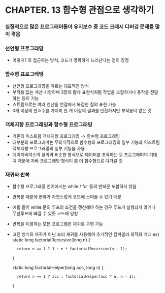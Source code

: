 # CHAPTER. 13 함수형 관점으로 생각하기

### 실질적으로 많은 프로그래머들이 유지보수 중 코드 크래시 디버깅 문제를 많이 겪음



### 선언형 프로그래밍
  * 어떻게? 로 접근하는 방식, 코드가 명확하게 드러난다는 점이 장점



### 함수형 프로그래밍
  * 선언형 프로그래밍을 따르는 대표적인 방식
  * 부작용 없는 계산 지향하며 3장의 람다 표현식처럼 작업을 조합하거나 동작을 전달하는 등의 기능
  * 스트림으로는 여러 연산을 연결해서 복잡한 질의 표현 가능
  * 0개 이상의 인ㅇ수를 가지며 한 개 이상의 결과를 반환하지만 부작용이 없는 것



### 객체지향 프로그래밍과 함수형 프로그래밍
  * 기존의 익스트림 객체지향 프로그래밍 -> 함수형 프로그래밍
  * 대부분의 프로그래머는 무의식적으로 함수형의 프로그래밍의 일부 기능과 익스트림 객체지향 프로그래밍의 일부 기능을 사용
  * 데이터베이스의 질의와 비슷한 방식으로 데이터를 조작하는 등 프로그래머의 기대치 때문에 자바 프로그래밍 형식이 좀 더 함수형으로 다가갈 것



### 재귀와 반복
  * 함수형 프로그래밍 언어에서는 while / for 등의 반복문 포함하지 않음
  * 반복문 때문에 변화가 자연스럽게 코드에 스며들 수 있기 때문
  * 예를 들어 while 문의 루프의 조건을 갱신해야 하는 경우 루프가 실행되지 않거나 무한루프에 빠질 수 있듯 코드에 영향
  * 반복을 이용하는 모든 프로그램은 재귀로 구현 가능
  * 고전 방식의 재귀가 아닌 꼬리 재귀를 사용해야 추가적인 컴파일러 최적화 기대
ex) static long factorialRecursive(long n) {

		  return n == 1 ? 1 : n * factorialRecursive(n - 1);
		  
	  } 
	  
    static long factorialHelper(long acc, long n) {
    
		  return n == 1 ? acc : factorialHelper(acc * n, n - 1);
		  
	  } 
